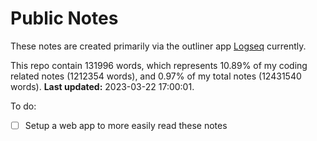 # Public Notes

These notes are created primarily via the outliner app [Logseq](https://github.com/logseq/logseq) currently.

This repo contain 131996 words, which represents 10.89% of my coding related notes (1212354 words), and 0.97% of my total notes (12431540 words). **Last updated:** 2023-03-22 17:00:01. 

To do:

- [ ] Setup a web app to more easily read these notes
